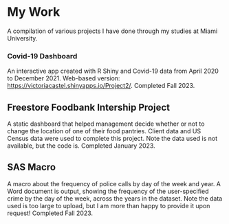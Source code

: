 # My Work
A compilation of various projects I have done through my studies at Miami University.

### Covid-19 Dashboard
An interactive app created with R Shiny and Covid-19 data from April 2020 to December 2021. Web-based version: https://victoriacastel.shinyapps.io/Project2/. Completed Fall 2023.

## Freestore Foodbank Intership Project
A static dashboard that helped management decide whether or not to change the location of one of their food pantries. Client data and US Census data were used to complete this project. Note the data used is not available, but the code is. Completed January 2023.

## SAS Macro
A macro about the frequency of police calls by day of the week and year. A Word document is output, showing the frequency of the user-specified crime by the day of the week, across the years in the dataset. Note the data used is too large to upload, but I am more than happy to provide it upon request! Completed Fall 2023.
